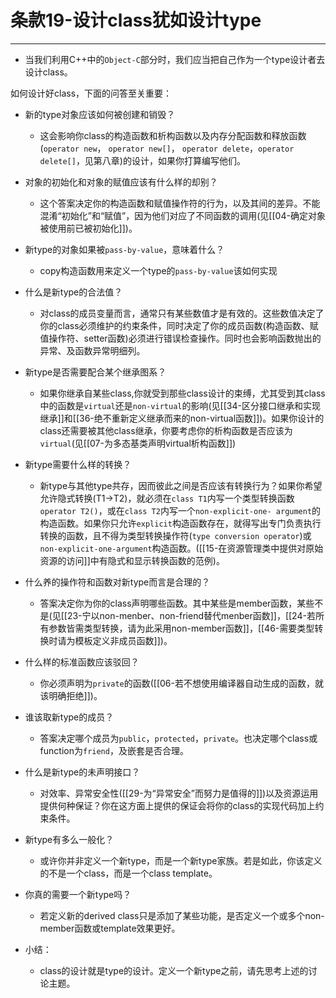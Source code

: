 # 条款19-设计class犹如设计type
---
+ 当我们利用C++中的`Object-C`部分时，我们应当把自己作为一个type设计者去设计class。

如何设计好class，下面的问答至关重要：

+ 新的type对象应该如何被创建和销毁？
	+ 这会影响你class的构造函数和析构函数以及内存分配函数和释放函数(`operator new`， `operator new[]`， `operator delete`，`operator delete[]`，见第八章)的设计，如果你打算编写他们。

+ 对象的初始化和对象的赋值应该有什么样的却别？
	+ 这个答案决定你的构造函数和赋值操作符的行为，以及其间的差异。不能混淆“初始化”和“赋值”，因为他们对应了不同函数的调用(见[[04-确定对象被使用前已被初始化]])。

+ 新type的对象如果被`pass-by-value`，意味着什么？
	+ copy构造函数用来定义一个type的`pass-by-value`该如何实现

+ 什么是新type的合法值？
	+ 对class的成员变量而言，通常只有某些数值才是有效的。这些数值决定了你的class必须维护的约束条件，同时决定了你的成员函数(构造函数、赋值操作符、setter函数)必须进行错误检查操作。同时也会影响函数抛出的异常、及函数异常明细列。

+ 新type是否需要配合某个继承图系？
	+ 如果你继承自某些class,你就受到那些class设计的束缚，尤其受到其class中的函数是`virtual`还是`non-virtual`的影响(见[[34-区分接口继承和实现继承]]和[[36-绝不重新定义继承而来的non-virtual函数]])。如果你设计的class还需要被其他class继承，你要考虑你的析构函数是否应该为`virtual`(见[[07-为多态基类声明virtual析构函数]])

+ 新type需要什么样的转换？
	+ 新type与其他type共存，因而彼此之间是否应该有转换行为？如果你希望允许隐式转换(T1->T2)，就必须在`class T1`内写一个类型转换函数`operator T2()`，或在`class T2`内写一个`non-explicit-one- argument`的构造函数。如果你只允许`explicit`构造函数存在，就得写出专门负责执行转换的函数，且不得为类型转换操作符(`type conversion operator`)或`non-explicit-one-argument`构造函数。([[15-在资源管理类中提供对原始资源的访问]]中有隐式和显示转换函数的范例)。

+ 什么养的操作符和函数对新type而言是合理的？
	+ 答案决定你为你的class声明哪些函数。其中某些是member函数，某些不是(见[[23-宁以non-menber、non-friend替代menber函数]]，[[24-若所有参数皆需类型转换，请为此采用non-member函数]]，[[46-需要类型转换时请为模板定义非成员函数]])。

+ 什么样的标准函数应该驳回？
	+ 你必须声明为`private`的函数([[06-若不想使用编译器自动生成的函数，就该明确拒绝]])。

+ 谁该取新type的成员？
	+ 答案决定哪个成员为`public`，`protected`，`private`。也决定哪个class或function为`friend`，及嵌套是否合理。

+ 什么是新type的未声明接口？
	+ 对效率、异常安全性([[29-为“异常安全”而努力是值得的]])以及资源运用提供何种保证？你在这方面上提供的保证会将你的class的实现代码加上约束条件。

+ 新type有多么一般化？
	+ 或许你并非定义一个新type，而是一个新type家族。若是如此，你该定义的不是一个class，而是一个class template。

+ 你真的需要一个新type吗？
	+ 若定义新的derived class只是添加了某些功能，是否定义一个或多个non-member函数或template效果更好。

+ 小结：
	+ class的设计就是type的设计。定义一个新type之前，请先思考上述的讨论主题。